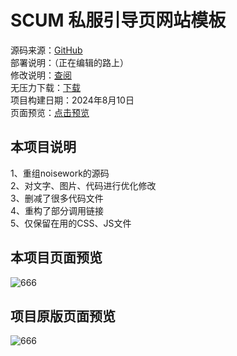 # SCUM 私服引导页网站模板
源码来源：[GitHub](https://github.com/rcy1314/noisework)<br />
部署说明：（正在编辑的路上）<br />
修改说明：[查阅](http://baimu.live/1207/)<br />
无压力下载：[下载](http://baimu.live)<br />
项目构建日期：2024年8月10日<br />
页面预览：[点击预览](http://baimu.live/scum/scum-web/index.html)<br />


## 本项目说明<br />
1、重组noisework的源码<br />
2、对文字、图片、代码进行优化修改<br />
3、删减了很多代码文件<br />
4、重构了部分调用链接<br />
5、仅保留在用的CSS、JS文件<br />

## 本项目页面预览
![666](http://baimu.live/scum/imgs/20240815001508.png)

## 项目原版页面预览<br />
![666](https://jsd.cdn.noisework.cn/gh/rcy1314/tuchuang@main/uPic/666.png)
